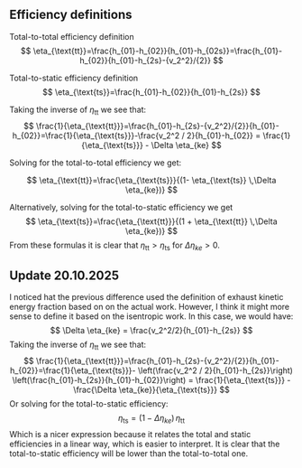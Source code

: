 ## Efficiency definitions

Total-to-total efficiency definition
$$
\eta_{\text{tt}}=\frac{h_{01}-h_{02}}{h_{01}-h_{02s}}=\frac{h_{01}-h_{02}}{h_{01}-h_{2s}-{v_2^2}/{2}}
$$

Total-to-static efficiency definition
$$
\eta_{\text{ts}}=\frac{h_{01}-h_{02}}{h_{01}-h_{2s}}
$$

Taking the inverse of $\eta_{\text{tt}}$ we see that:
$$
\frac{1}{\eta_{\text{tt}}}=\frac{h_{01}-h_{2s}-{v_2^2}/{2}}{h_{01}-h_{02}}=\frac{1}{\eta_{\text{ts}}}-\frac{v_2^2 / 2}{h_{01}-h_{02}} = \frac{1}{\eta_{\text{ts}}} - \Delta \eta_{ke}
$$

Solving for the total-to-total efficiency we get:

$$
\eta_{\text{tt}}=\frac{\eta_{\text{ts}}}{(1-  \eta_{\text{ts}} \,\Delta \eta_{ke})} 
$$

Alternatively, solving for the total-to-static efficiency we get
$$
\eta_{\text{ts}}=\frac{\eta_{\text{tt}}}{(1 + \eta_{\text{tt}} \,\Delta \eta_{ke})} 
$$
From these formulas it is clear that $\eta_{\text{tt}} > \eta_{\text{ts}}$ for $\Delta \eta_{ke}>0$.



## Update 20.10.2025

I noticed hat the previous difference used the definition of exhaust kinetic energy fraction based on  on the actual work. However, I think it might more sense to define it based on the isentropic work. In this case, we would have:
$$
\Delta \eta_{ke} = \frac{v_2^2/2}{h_{01}-h_{2s}}
$$
Taking the inverse of $\eta_{\text{tt}}$ we see that:
$$
\frac{1}{\eta_{\text{tt}}}=\frac{h_{01}-h_{2s}-{v_2^2}/{2}}{h_{01}-h_{02}}=\frac{1}{\eta_{\text{ts}}}- \left(\frac{v_2^2 / 2}{h_{01}-h_{2s}}\right) \left(\frac{h_{01}-h_{2s}}{h_{01}-h_{02}}\right) = \frac{1}{\eta_{\text{ts}}} - \frac{\Delta \eta_{ke}}{\eta_{\text{ts}}}
$$
Or solving for the total-to-static efficiency:
$$
\eta_{\text{ts}} = (1 - \Delta \eta_{ke}) \, \eta_{\text{tt}}
$$
Which is a nicer expression because it relates the total and static efficiencies in a linear way, which is easier to interpret. It is clear that the total-to-static efficiency will be lower than the total-to-total one.
